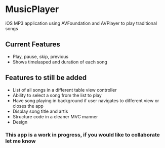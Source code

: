 # MusicPlayer
iOS MP3 application using AVFoundation and AVPlayer to play traditional songs

## Current Features
- Play, pause, skip, previous
- Shows timelasped and duration of each song

## Features to still be added
- List of all songs in a different table view controller
- Ability to select a song from the list to play
- Have song playing in background if user navigates to different view or closes the app
- Display song title and artis
- Structure code in a cleaner MVC manner
- Design

### This app is a work in progress, if you would like to collaborate let me know 

